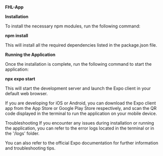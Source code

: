**FHL-App**

**Installation**

To install the necessary npm modules, run the following command:

**npm install**

This will install all the required dependencies listed in the package.json file.

**Running the Application**

Once the installation is complete, run the following command to start the application:

**npx expo start**

This will start the development server and launch the Expo client in your default web browser.

If you are developing for iOS or Android, you can download the Expo client app from the App Store or Google Play Store respectively, and scan the QR code displayed in the terminal to run the application on your mobile device.

Troubleshooting
If you encounter any issues during installation or running the application, you can refer to the error logs located in the terminal or in the '/logs' folder.

You can also refer to the official Expo documentation for further information and troubleshooting tips.
